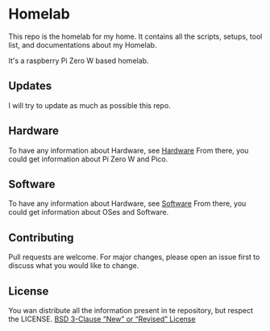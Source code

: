 # Homelab
This repo is the homelab for my home. It contains all the scripts, setups, tool list, and documentations about my Homelab.

It's a raspberry Pi Zero W based homelab.

## Updates
I will try to update as much as possible this repo.

## Hardware
To have any information about Hardware, see [Hardware](Documentation/HARDWARE.md)
From there, you could get information about Pi Zero W and Pico.

## Software
To have any information about Hardware, see [Software](Documentation/Pi.md)
From there, you could get information about OSes and Software.

## Contributing

Pull requests are welcome. For major changes, please open an issue first
to discuss what you would like to change.

## License
You wan distribute all the information present in te repository, but respect the LICENSE.
[BSD 3-Clause “New” or “Revised” License](https://choosealicense.com/licenses/bsd-3-clause/)